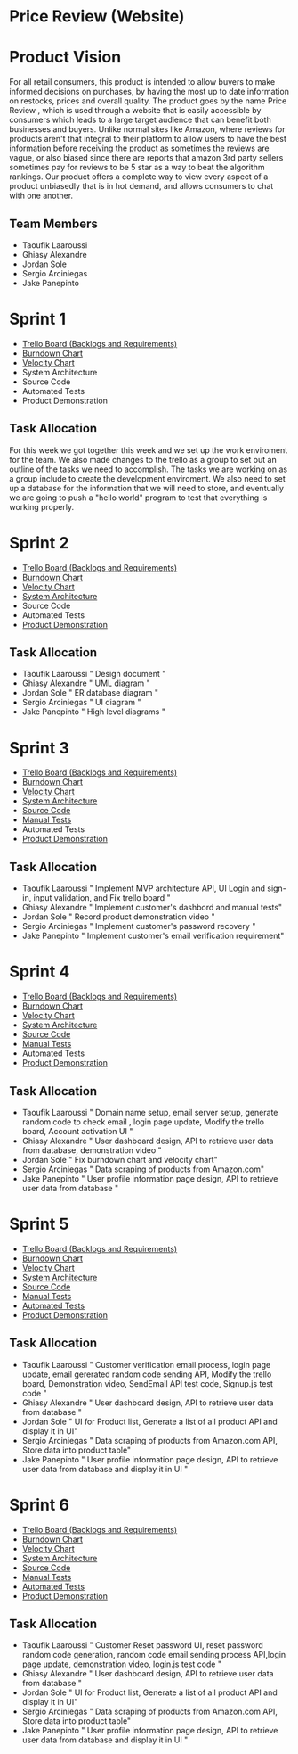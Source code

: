 # Price Review (Website)

# Product Vision

For all retail consumers, this product is intended to allow buyers to make informed decisions on 
purchases, by having the most up to date information on restocks, prices and overall quality. 
The product goes by the name Price Review , which is used through a website that is easily accessible
by consumers which leads to a large target audience that can benefit both businesses and buyers. 
Unlike normal sites like Amazon, where reviews for products aren't that integral to their platform 
to allow users to have the best information before receiving the product as sometimes the reviews
are vague, or also biased since there are reports that amazon 3rd party sellers sometimes 
pay for reviews to be 5 star as a way to beat the algorithm rankings. 
Our product offers a complete way to view every aspect of a product unbiasedly that is in hot demand,
and allows consumers to chat with one another.

## Team Members

- Taoufik Laaroussi
- Ghiasy Alexandre
- Jordan Sole
- Sergio Arciniegas
- Jake Panepinto


# Sprint 1

- [Trello Board (Backlogs and Requirements)](https://trello.com/b/zCq4t0JT/cop4331-project-group)
- [Burndown Chart](https://docs.google.com/spreadsheets/d/1o8INhvpnIe6SWgTPD7kjsO-XxI_MJY0q3a58hgGhf_Q/edit#gid=0)
- [Velocity Chart](https://docs.google.com/spreadsheets/d/1o8INhvpnIe6SWgTPD7kjsO-XxI_MJY0q3a58hgGhf_Q/edit#gid=0)
- System Architecture
- Source Code
- Automated Tests
- Product Demonstration

## Task Allocation

For this week we got together this week and we set up the work enviroment for the team. We also made changes to the trello as a group to set out an outline of the tasks we need to accomplish. The tasks we are working on as a group include to create the development enviroment. We also need to set up a database for the information that we will need to store, and eventually we are going to push a "hello world" program to test that everything is working properly.

# Sprint 2

- [Trello Board (Backlogs and Requirements)](https://trello.com/b/zCq4t0JT/cop4331-project-group)
- [Burndown Chart](https://docs.google.com/spreadsheets/d/1o8INhvpnIe6SWgTPD7kjsO-XxI_MJY0q3a58hgGhf_Q/edit#gid=0)
- [Velocity Chart](https://docs.google.com/spreadsheets/d/1o8INhvpnIe6SWgTPD7kjsO-XxI_MJY0q3a58hgGhf_Q/edit#gid=0)
- [System Architecture](https://github.com/CSTeam19/TeamProject/blob/main/Artifacts/Architecture.md)
- Source Code
- Automated Tests
- [Product Demonstration](https://youtu.be/rgH_YphMh3I)


## Task Allocation

- Taoufik Laaroussi " Design document "
- Ghiasy Alexandre  " UML diagram "
- Jordan Sole       " ER database diagram "
- Sergio Arciniegas " UI diagram "
- Jake Panepinto    " High level diagrams " 

# Sprint 3

- [Trello Board (Backlogs and Requirements)](https://trello.com/b/zCq4t0JT/cop4331-project-group)
- [Burndown Chart](https://docs.google.com/spreadsheets/d/1o8INhvpnIe6SWgTPD7kjsO-XxI_MJY0q3a58hgGhf_Q/edit#gid=0)
- [Velocity Chart](https://docs.google.com/spreadsheets/d/1o8INhvpnIe6SWgTPD7kjsO-XxI_MJY0q3a58hgGhf_Q/edit#gid=0)
- [System Architecture](https://github.com/CSTeam19/TeamProject/blob/main/Artifacts/Architecture.md)
- [Source Code](https://github.com/CSTeam19/TeamProject/blob/main/Project)
- [Manual Tests](https://github.com/CSTeam19/TeamProject/blob/main/Tests/dashboardTest.md)
- Automated Tests
- [Product Demonstration](https://youtu.be/ONM5jhAvAKs)


## Task Allocation

- Taoufik Laaroussi " Implement MVP architecture API, UI Login and sign-in, input validation, and Fix trello board "
- Ghiasy Alexandre  " Implement customer's dashbord and manual tests"
- Jordan Sole       " Record product demonstration video "
- Sergio Arciniegas " Implement customer's password recovery "
- Jake Panepinto    " Implement customer's email verification requirement" 

# Sprint 4

- [Trello Board (Backlogs and Requirements)](https://trello.com/b/zCq4t0JT/cop4331-project-group)
- [Burndown Chart](https://docs.google.com/spreadsheets/d/1o8INhvpnIe6SWgTPD7kjsO-XxI_MJY0q3a58hgGhf_Q/edit#gid=0)
- [Velocity Chart](https://docs.google.com/spreadsheets/d/1o8INhvpnIe6SWgTPD7kjsO-XxI_MJY0q3a58hgGhf_Q/edit#gid=0)
- [System Architecture](https://github.com/CSTeam19/TeamProject/blob/main/Artifacts/Architecture.md)
- [Source Code](https://github.com/CSTeam19/TeamProject/blob/main/Project)
- [Manual Tests](https://github.com/CSTeam19/TeamProject/blob/main/Tests)
- Automated Tests
- [Product Demonstration](https://youtu.be/LTYmbDqS1Dk)


## Task Allocation

- Taoufik Laaroussi " Domain name setup, email server setup, generate random code to check email , login page update, Modify the trello board, Account activation UI "
- Ghiasy Alexandre " User dashboard design, API to retrieve user data from database, demonstration video "
- Jordan Sole      " Fix burndown chart and velocity chart"  
- Sergio Arciniegas " Data scraping of products from Amazon.com"
- Jake Panepinto " User profile information page design, API to retrieve user data from database "  


# Sprint 5

- [Trello Board (Backlogs and Requirements)](https://trello.com/b/zCq4t0JT/cop4331-project-group)
- [Burndown Chart](https://docs.google.com/spreadsheets/d/1o8INhvpnIe6SWgTPD7kjsO-XxI_MJY0q3a58hgGhf_Q/edit#gid=0)
- [Velocity Chart](https://docs.google.com/spreadsheets/d/1o8INhvpnIe6SWgTPD7kjsO-XxI_MJY0q3a58hgGhf_Q/edit#gid=0)
- [System Architecture](https://github.com/CSTeam19/TeamProject/blob/main/Artifacts/Architecture.md)
- [Source Code](https://github.com/CSTeam19/TeamProject/blob/main/Project)
- [Manual Tests](https://github.com/CSTeam19/TeamProject/blob/main/Tests/manualTests.md)
- [Automated Tests](https://github.com/CSTeam19/TeamProject/blob/main/Tests/AutomatedTests)
- [Product Demonstration](https://www.youtube.com/watch?v=0jYkRnqAYBY)


## Task Allocation

- Taoufik Laaroussi " Customer verification email process, login page update, email gererated random code sending API, Modify the trello board, Demonstration video, SendEmail API test code, Signup.js test code "
- Ghiasy Alexandre " User dashboard design, API to retrieve user data from database "
- Jordan Sole      " UI for Product list, Generate a list of all product API and display it in UI"  
- Sergio Arciniegas " Data scraping of products from Amazon.com API, Store data into product table"
- Jake Panepinto " User profile information page design, API to retrieve user data from database and display it in UI "  


# Sprint 6

- [Trello Board (Backlogs and Requirements)](https://trello.com/b/zCq4t0JT/cop4331-project-group)
- [Burndown Chart](https://docs.google.com/spreadsheets/d/1o8INhvpnIe6SWgTPD7kjsO-XxI_MJY0q3a58hgGhf_Q/edit#gid=0)
- [Velocity Chart](https://docs.google.com/spreadsheets/d/1o8INhvpnIe6SWgTPD7kjsO-XxI_MJY0q3a58hgGhf_Q/edit#gid=0)
- [System Architecture](https://github.com/CSTeam19/TeamProject/blob/main/Artifacts/Architecture.md)
- [Source Code](https://github.com/CSTeam19/TeamProject/blob/main/Project)
- [Manual Tests](https://github.com/CSTeam19/TeamProject/blob/main/Tests/manualTests.md)
- [Automated Tests](https://github.com/CSTeam19/TeamProject/blob/main/Tests/AutomatedTests)
- [Product Demonstration](https://www.youtube.com/watch?v=VtE5AiY6xco)


## Task Allocation

- Taoufik Laaroussi " Customer Reset password UI, reset password random code generation, random code email sending process API,login page update, demonstration video, login.js test code "
- Ghiasy Alexandre " User dashboard design, API to retrieve user data from database "
- Jordan Sole      " UI for Product list, Generate a list of all product API and display it in UI"  
- Sergio Arciniegas " Data scraping of products from Amazon.com API, Store data into product table"
- Jake Panepinto " User profile information page design, API to retrieve user data from database and display it in UI "  


